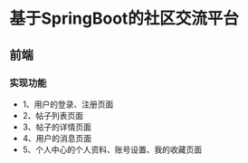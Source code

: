 # 基于SpringBoot的社区交流平台



## 前端

### 实现功能

* 1、用户的登录、注册页面
* 2、帖子列表页面
* 3、帖子的详情页面
* 4、用户的消息页面
* 5、个人中心的个人资料、账号设置、我的收藏页面